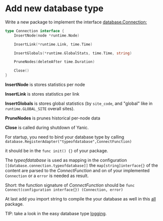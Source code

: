 # Add new database type

Write a new package to implement the interface [database.Connection:](https://github.com/FreifunkBremen/yanic/tree/master/blob/master/database/database.go)

```go
type Connection interface {
	InsertNode(node *runtime.Node)

	InsertLink(*runtime.Link, time.Time)

	InsertGlobals(*runtime.GlobalStats, time.Time, string)

	PruneNodes(deleteAfter time.Duration)

	Close()
}
```

**InsertNode** is stores statistics per node

**InsertLink** is stores statistics per link

**InsertGlobals** is stores global statistics (by `site_code`, and "global" like in `runtime.GLOBAL_SITE` overall sites).

**PruneNodes** is prunes historical per-node data

**Close** is called during shutdown of Yanic.



For startup, you need to bind your database type by calling `database.RegisterAdapter("typeofdatabase",ConnectFunction)`

it should be in the `func init() {}` of your package.



The _typeofdatabase_ is used as mapping in the configuration `[[database.connection.typeofdatabase]]` the `map[string]interface{}` of the content are parsed to the _ConnectFunction_ and on of your implemented `Connection` or a `error` is needed as result.



Short: the function signature of _ConnectFunction_ should be `func Connect(configuration interface{}) (Connection, error)`



At last add you import string to compile the your database as well in this [all](https://github.com/FreifunkBremen/yanic/tree/master/blob/master/database/all/main.go) package.



TIP: take a look in the easy database type [logging](https://github.com/FreifunkBremen/yanic/tree/master/blob/master/database/logging/file.go).
